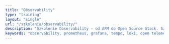 ```yaml
---
title: "Observability"
type: "training"
layout: "single"
url: "/szkolenia/observability/"
description: "Szkolenie Observability - od APM do Open Source Stack. Szymon Warda uczy Prometheus, Grafana, Tempo, Loki, Pixie eBPF, Open Telemetry. Efektywny monitoring bez rujnowania budżetu. Dla DevOps i SRE."
keywords: "observability, prometheus, grafana, tempo, loki, open telemetry, apm, pixie, ebpf, monitoring, devops, sre, cost optimization, szkolenie observability, szymon warda, patoarchitekci"
---
```

